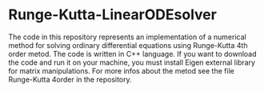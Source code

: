 # Runge-Kutta-LinearODEsolver

The code in this repository represents an implementation of a numerical method for solving ordinary differential equations using Runge-Kutta 4th order metod. The code is written in C++ language. If you want to download the code and run it on your machine, you must install Eigen external library for matrix manipulations. For more infos about the metod see the file Runge-Kutta 4order in the repository.
